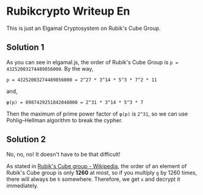 # Rubikcrypto Writeup En

This is just an Elgamal Cryptosystem on Rubik's Cube Group.

## Solution 1

As you can see in elgamal.js, the order of Rubik's Cube Group is `p = 43252003274489856000`. By the way,

```
p = 43252003274489856000 = 2^27 * 3^14 * 5^3 * 7^2 * 11
```

and,

```
φ(p) = 8987429251842048000 = 2^31 * 3^14 * 5^3 * 7
```

Then the maximum of prime power factor of `φ(p)` is `2^31`, so we can use Pohlig–Hellman algorithm to break the cypher.

## Solution 2

No, no, no! It doesn't have to be that difficult!

As stated in [Rubik's Cube group - Wikipedia](https://en.wikipedia.org/wiki/Rubik%27s_Cube_group#Group_structure), the order of an element of Rubik's Cube group is only **1260** at most, so if you multiply `g` by 1260 times, there will always be `h` somewhere. Therefore, we get `x` and decrypt it immediately.
